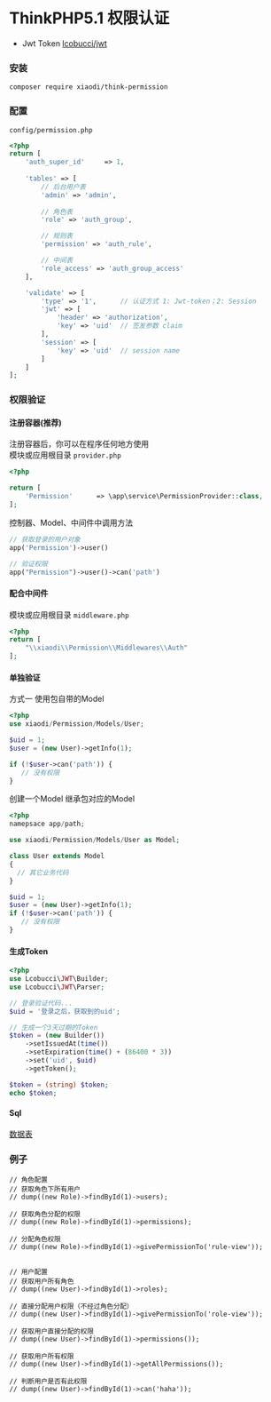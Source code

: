 # ThinkPHP5.1 权限认证
* Jwt Token  [lcobucci/jwt](https://github.com/lcobucci/jwt)
### 安装
```
composer require xiaodi/think-permission
```
### 配置
`config/permission.php`
```php
<?php
return [
    'auth_super_id'     => 1,
    
    'tables' => [
        // 后台用户表
        'admin' => 'admin',
        
        // 角色表
        'role' => 'auth_group',

        // 规则表
        'permission' => 'auth_rule',

        // 中间表
        'role_access' => 'auth_group_access'
    ],

    'validate' => [
        'type' => '1',      // 认证方式 1: Jwt-token；2: Session
        'jwt' => [
            'header' => 'authorization',
            'key' => 'uid'  // 签发参数 claim 
        ],
        'session' => [
            'key' => 'uid'  // session name
        ]
    ]
];
```
### 权限验证
#### 注册容器(推荐)
注册容器后，你可以在程序任何地方使用  
模块或应用根目录 `provider.php`
```php
<?php

return [
    'Permission'      => \app\service\PermissionProvider::class,
];

```

控制器、Model、中间件中调用方法
```php
// 获取登录的用户对象
app('Permission')->user()

// 验证权限
app("Permission")->user()->can('path')
```

#### 配合中间件
模块或应用根目录 `middleware.php`
```php
<?php
return [
    "\\xiaodi\\Permission\\Middlewares\\Auth"
];
```
#### 单独验证
方式一 使用包自带的Model
```php
<?php
use xiaodi/Permission/Models/User;

$uid = 1;
$user = (new User)->getInfo(1);

if (!$user->can('path')) {
   // 没有权限
} 
```

创建一个Model 继承包对应的Model
```php
<?php
namepsace app/path;

use xiaodi/Permission/Models/User as Model;

class User extends Model
{
  // 其它业务代码
}

$uid = 1;
$user = (new User)->getInfo(1);
if (!$user->can('path')) {
   // 没有权限
} 
```

#### 生成Token
```php
<?php
use Lcobucci\JWT\Builder;
use Lcobucci\JWT\Parser;

// 登录验证代码...
$uid = '登录之后，获取到的uid';

// 生成一个3天过期的Token
$token = (new Builder())
    ->setIssuedAt(time())
    ->setExpiration(time() + (86400 * 3))
    ->set('uid', $uid)
    ->getToken();

$token = (string) $token;
echo $token;
```

#### Sql
[数据表](https://github.com/xiaodit/think-admin/blob/master/sql/tables.sql)

### 例子

```
// 角色配置
// 获取角色下所有用户
// dump((new Role)->findById(1)->users);

// 获取角色分配的权限
// dump((new Role)->findById(1)->permissions);

// 分配角色权限
// dump((new Role)->findById(1)->givePermissionTo('rule-view'));


// 用户配置
// 获取用户所有角色
// dump((new User)->findById(1)->roles);

// 直接分配用户权限（不经过角色分配）
// dump((new User)->findById(1)->givePermissionTo('role-view'));

// 获取用户直接分配的权限
// dump((new User)->findById(1)->permissions());

// 获取用户所有权限
// dump((new User)->findById(1)->getAllPermissions());

// 判断用户是否有此权限
// dump((new User)->findById(1)->can('haha'));
```
